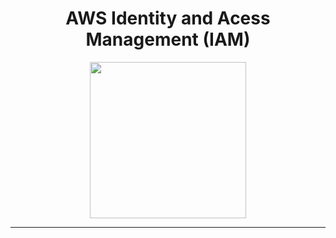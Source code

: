 <h1 align=center> AWS Identity and Acess Management (IAM) </h1>

<div align=center>
    <img width=250px src=https://res.cloudinary.com/hy4kyit2a/f_auto,fl_lossy,q_70/learn/modules/aws-storage/choose-the-right-storage-service/images/aa1fe046f70d3debf95a3adc7e0f5015_c-6-b-81128-57-a-1-483-e-86-d-1-9-bf-890-a-06112.png>
</div>

---